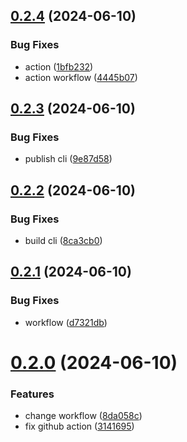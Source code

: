 ## [0.2.4](https://github.com/tiavina-mika/check-password-complexity/compare/v0.2.3...v0.2.4) (2024-06-10)


### Bug Fixes

* action ([1bfb232](https://github.com/tiavina-mika/check-password-complexity/commit/1bfb2322154a1103ad89794691d37ccdfce67730))
* action workflow ([4445b07](https://github.com/tiavina-mika/check-password-complexity/commit/4445b077414bc16fa5751f6e39a0409f60a9b1d6))



## [0.2.3](https://github.com/tiavina-mika/check-password-complexity/compare/v0.2.2...v0.2.3) (2024-06-10)


### Bug Fixes

* publish cli ([9e87d58](https://github.com/tiavina-mika/check-password-complexity/commit/9e87d584d799397f874ecfc5effc264be75c749f))



## [0.2.2](https://github.com/tiavina-mika/check-password-complexity/compare/v0.2.1...v0.2.2) (2024-06-10)


### Bug Fixes

* build cli ([8ca3cb0](https://github.com/tiavina-mika/check-password-complexity/commit/8ca3cb023b2a517c020a861de4b5f9793d00fbe6))



## [0.2.1](https://github.com/tiavina-mika/check-password-complexity/compare/v0.2.0...v0.2.1) (2024-06-10)


### Bug Fixes

* workflow ([d7321db](https://github.com/tiavina-mika/check-password-complexity/commit/d7321db4434e6e73c189d3cf67ae4d80a99f25bd))



# [0.2.0](https://github.com/tiavina-mika/check-password-complexity/compare/v1.2.0...v0.2.0) (2024-06-10)


### Features

* change workflow ([8da058c](https://github.com/tiavina-mika/check-password-complexity/commit/8da058cb279f07b0092c0de80031905c5f467bde))
* fix github action ([3141695](https://github.com/tiavina-mika/check-password-complexity/commit/3141695c70f09d5e263b5b93f776439750770bad))




